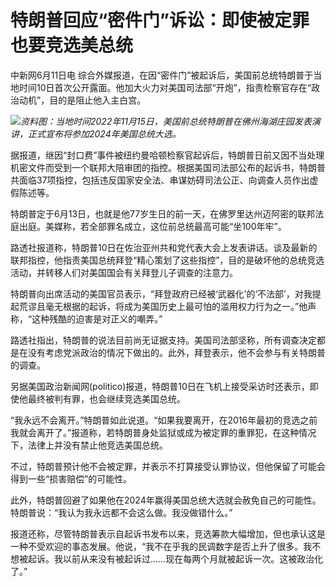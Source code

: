 

# 特朗普回应“密件门”诉讼：即使被定罪也要竞选美总统

中新网6月11日电
综合外媒报道，在因“密件门”被起诉后，美国前总统特朗普于当地时间10日首次公开露面。他加大火力对美国司法部“开炮”，指责检察官存在“政治动机”，目的是阻止他入主白宫。

![](https://inews.gtimg.com/news_bt/ODomPGjmfGDHiYz34Qnet8wL0CBCmcn22hBbZgkPG_VCIAA/1000)_资料图：当地时间2022年11月15日，美国前总统特朗普在佛州海湖庄园发表演讲，正式宣布将参加2024年美国总统大选。_

据报道，继因“封口费”事件被纽约曼哈顿检察官起诉后，特朗普日前又因不当处理机密文件而受到一个联邦大陪审团的指控。根据美国司法部公布的起诉书，特朗普共面临37项指控，包括违反国家安全法、串谋妨碍司法公正、向调查人员作出虚假陈述等。

特朗普定于6月13日，也就是他77岁生日的前一天，在佛罗里达州迈阿密的联邦法庭出庭。美媒称，若全部罪名成立，这位前总统最高可能“坐100年牢”。

路透社报道称，特朗普10日在佐治亚州共和党代表大会上发表讲话。谈及最新的联邦指控，他指责美国总统拜登“精心策划了这些指控”，目的是破坏他的总统竞选活动，并转移人们对美国国会有关拜登儿子调查的注意力。

特朗普向出席活动的美国官员表示，“拜登政府已经被‘武器化’的‘不法部’，对我提起荒谬且毫无根据的起诉，将成为美国历史上最可怕的滥用权力行为之一。”他声称，“这种残酷的迫害是对正义的嘲弄。”

路透社指出，特朗普的说法目前尚无证据支持。美国司法部坚称，所有调查决定都是在没有考虑党派政治的情况下做出的。此外，拜登表示，他不会参与有关特朗普的调查。

另据美国政治新闻网(politico)报道，特朗普10日在飞机上接受采访时还表示，即使他最终被判有罪，也会继续竞选美国总统。

“我永远不会离开。”特朗普如此说道。“如果我要离开，在2016年最初的竞选之前我就会离开了。”报道称，若特朗普身处监狱或成为被定罪的重罪犯，在这种情况下，法律上并没有禁止他竞选美国总统。

不过，特朗普预计他不会被定罪，并表示不打算接受认罪协议，但他保留了可能会得到一些“损害赔偿”的可能性。

此外，特朗普回避了如果他在2024年赢得美国总统大选就会赦免自己的可能性。特朗普说：“我认为我永远都不会这么做。我没做错什么。”

报道还称，尽管特朗普表示自起诉书发布以来，竞选筹款大幅增加，但也承认这是一种不受欢迎的事态发展。他说，“我不在乎我的民调数字是否上升了很多。我不想被起诉。我以前从来没有被起诉过……现在每两个月就被起诉一次。这被政治化了。”


